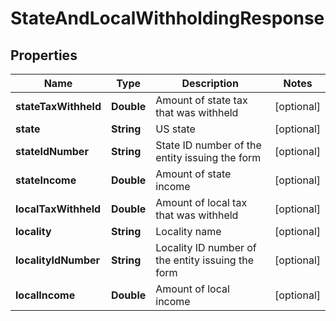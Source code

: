 

# StateAndLocalWithholdingResponse


## Properties

| Name | Type | Description | Notes |
|------------ | ------------- | ------------- | -------------|
|**stateTaxWithheld** | **Double** | Amount of state tax that was withheld |  [optional] |
|**state** | **String** | US state |  [optional] |
|**stateIdNumber** | **String** | State ID number of the entity issuing the form |  [optional] |
|**stateIncome** | **Double** | Amount of state income |  [optional] |
|**localTaxWithheld** | **Double** | Amount of local tax that was withheld |  [optional] |
|**locality** | **String** | Locality name |  [optional] |
|**localityIdNumber** | **String** | Locality ID number of the entity issuing the form |  [optional] |
|**localIncome** | **Double** | Amount of local income |  [optional] |



